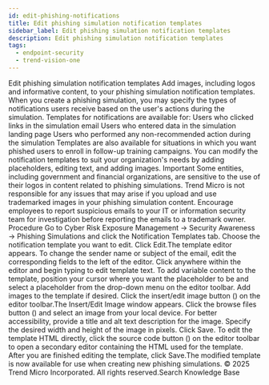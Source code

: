 ```yaml
---
id: edit-phishing-notifications
title: Edit phishing simulation notification templates
sidebar_label: Edit phishing simulation notification templates
description: Edit phishing simulation notification templates
tags:
  - endpoint-security
  - trend-vision-one
---
```


 Edit phishing simulation notification templates Add images, including logos and informative content, to your phishing simulation notification templates. When you create a phishing simulation, you may specify the types of notifications users receive based on the user's actions during the simulation. Templates for notifications are available for: Users who clicked links in the simulation email Users who entered data in the simulation landing page Users who performed any non-recommended action during the simulation Templates are also available for situations in which you want phished users to enroll in follow-up training campaigns. You can modify the notification templates to suit your organization's needs by adding placeholders, editing text, and adding images. Important Some entities, including government and financial organizations, are sensitive to the use of their logos in content related to phishing simulations. Trend Micro is not responsible for any issues that may arise if you upload and use trademarked images in your phishing simulation content. Encourage employees to report suspicious emails to your IT or information security team for investigation before reporting the emails to a trademark owner. Procedure Go to Cyber Risk Exposure Management → Security Awareness → Phishing Simulations and click the Notification Templates tab. Choose the notification template you want to edit. Click Edit.The template editor appears. To change the sender name or subject of the email, edit the corresponding fields to the left of the editor. Click anywhere within the editor and begin typing to edit template text. To add variable content to the template, position your cursor where you want the placeholder to be and select a placeholder from the drop-down menu on the editor toolbar. Add images to the template if desired. Click the insert/edit image button () on the editor toolbar.The Insert/Edit Image window appears. Click the browse files button () and select an image from your local device. For better accessibility, provide a title and alt text description for the image. Specify the desired width and height of the image in pixels. Click Save. To edit the template HTML directly, click the source code button () on the editor toolbar to open a secondary editor containing the HTML used for the template. After you are finished editing the template, click Save.The modified template is now available for use when creating new phishing simulations. © 2025 Trend Micro Incorporated. All rights reserved.Search Knowledge Base